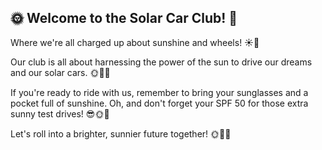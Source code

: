 ## 🌞 Welcome to the Solar Car Club! 🚗

Where we're all charged up about sunshine and wheels! ☀️🔋

Our club is all about harnessing the power of the sun to drive our dreams and our solar cars. 🌞🚗💨

If you're ready to ride with us, remember to bring your sunglasses and a pocket full of sunshine. Oh, and don't forget your SPF 50 for those extra sunny test drives! 😎🌞🚀

Let's roll into a brighter, sunnier future together! 🌞🚗🎉
